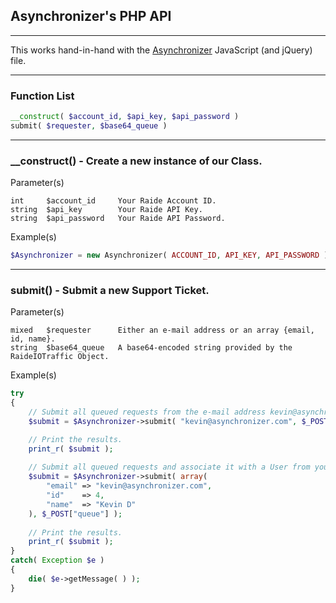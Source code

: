## Asynchronizer's PHP API 

---

This works hand-in-hand with the [Asynchronizer](https://github.com/Asynchronizer/jQuery/) JavaScript (and jQuery) file.

---

### Function List

```php
__construct( $account_id, $api_key, $api_password )
submit( $requester, $base64_queue )
```

---

### __construct() - Create a new instance of our Class.

Parameter(s)

```
int     $account_id     Your Raide Account ID.
string  $api_key        Your Raide API Key.
string  $api_password   Your Raide API Password.
```

Example(s)

```php
$Asynchronizer = new Asynchronizer( ACCOUNT_ID, API_KEY, API_PASSWORD );
```

---

### submit() - Submit a new Support Ticket.

Parameter(s)

```
mixed   $requester      Either an e-mail address or an array {email, id, name}.
string  $base64_queue   A base64-encoded string provided by the RaideIOTraffic Object.
```

Example(s)

```php
try
{
    // Submit all queued requests from the e-mail address kevin@asynchronizer.com
    $submit = $Asynchronizer->submit( "kevin@asynchronizer.com", $_POST["queue"] );

    // Print the results.
    print_r( $submit );
  
    // Submit all queued requests and associate it with a User from your application.
    $submit = $Asynchronizer->submit( array(
        "email" => "kevin@asynchronizer.com",
        "id"    => 4,
        "name"  => "Kevin D"
    ), $_POST["queue"] );
  
    // Print the results.
    print_r( $submit );
}
catch( Exception $e )
{
    die( $e->getMessage( ) );
}
```
